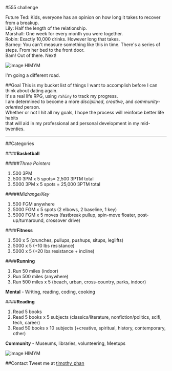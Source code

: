 
#555 challenge

Future Ted: Kids, everyone has an opinion on how long it takes to recover from a breakup.  
Lily: Half the length of the relationship.  
Marshall: One week for every month you were together.  
Robin: Exactly 10,000 drinks. However long that takes.  
Barney: You can't measure something like this in time. There's a series of steps. From her bed to the front door.   
Bam! Out of there. Next!  

![image HIMYM](http://www.beawesomeinstead.com/wp-content/uploads/2008/11/himym-nakedman-bar.jpg) 

I'm going a different road.

##Goal
This is my bucket list of things I want to accomplish before I can think about dating again.  
It's a real life RPG, using `rShiny` to track my progress.  
I am determined to become a more _disciplined_, _creative_, and _community-oriented_ person.  
Whether or not I hit all my goals, I hope the process will reinforce better life habits  
that will aid in my professional and personal development in my mid-twenties.  
******
##Categories

####__Basketball__  

#####_Three Pointers_  

1. 500 3PM  
2. 500 3PM x 5 spots= 2,500 3PTM total    
3. 5000 3PM x 5 spots = 25,000 3PTM total   

#####_Midrange/Key_  

1. 500 FGM anywhere  
2. 5000 FGM x 5 spots (2 elbows, 2 baseline, 1 key)  
3. 5000 FGM x 5 moves (fastbreak pullup, spin-move floater, post-up/turnaround, crossover drive)

####__Fitness__

1. 500 x 5 (crunches, pullups, pushups, situps, leglifts)  
2. 5000 x 5 (+10 lbs resistance)  
3. 5000 x 5 (+20 lbs resistance + incline)  

####__Running__

1. Run 50 miles (indoor)  
2. Run 500 miles (anywhere)  
3. Run 500 miles x 5 (beach, urban, cross-country, parks, indoor)  


__Mental__ - Writing, reading, coding, cooking

####__Reading__

1. Read 5 books  
2. Read 5 books x 5 subjects (classics/literature, nonfiction/politics, scifi, tech, career)  
3. Read 50 books x 10 subjects (+creative, spiritual, history, contemporary, other)  

__Community__ - Museums, libraries, volunteering, Meetups

![image HIMYM](http://2.bp.blogspot.com/-aUx-DXnkOzc/UyrR6iSTuxI/AAAAAAAAGOI/6t6nkgJdL-o/s1600/tumblr_mmse80G55h1rc3z3ro1_1280.gif)

##Contact
Tweet me at [timothy_phan](www.twitter.com/timothy_phan)
